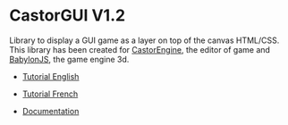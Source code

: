 # CastorGUI V1.2

Library to display a GUI game as a layer on top of the canvas HTML/CSS. This library has been created for [CastorEngine](http://www.castorengine.com/), the editor of game and [BabylonJS](http://www.babylonjs.com/), the game engine 3d.

* [Tutorial English](https://github.com/dad72/CastorGUI/wiki)
* [Tutorial French](https://bitbucket.org/Dad72/castorengine/wiki/Utiliser%20le%20systeme%20GUI%20dans%20les%20scripts)

* [Documentation](https://github.com/dad72/CastorGUI/tree/master/doc)
